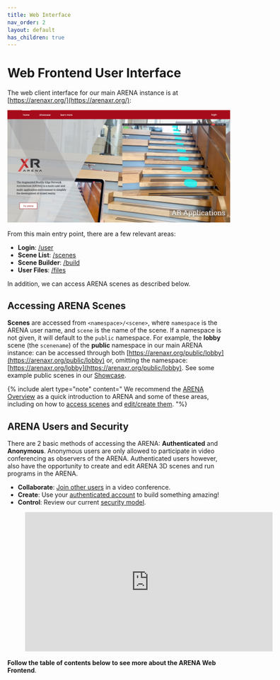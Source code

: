 ```yaml
---
title: Web Interface
nav_order: 2
layout: default
has_children: true
---
```


# Web Frontend User Interface

The web client interface for our main ARENA instance is at [https://arenaxr.org/](https://arenaxr.org/):

<img src="/assets/img/interface/main-website.jpg"/>

From this main entry point, there are a few relevant areas:
- **Login**: [/user](https://arenaxr.org/user)
- **Scene List**: [/scenes](https://arenaxr.org/scenes)
- **Scene Builder**: [/build](https://arenaxr.org/build)
- **User Files**: [/files](https://arenaxr.org/files/)

In addition, we can access ARENA scenes as described below.

## Accessing ARENA Scenes

**Scenes** are accessed from `<namespace>/<scene>`, where `namespace` is the ARENA user name, and `scene` is the name of the scene. If a namespace is not given, it will default to the `public` namespace. For example, the **lobby** scene (the `scenename`) of the **public** namespace in our main ARENA instance: can be accessed through both [https://arenaxr.org/public/lobby](https://arenaxr.org/public/lobby) or, omitting the namespace: [https://arenaxr.org/lobby](https://arenaxr.org/public/lobby). See some example public scenes in our [Showcase](https://arenaxr.org/showcase.html).

{% include alert type="note" content="
We recommend the [ARENA Overview](/content/overview) as a quick introduction to ARENA and some of these areas, including on how to [access scenes](/content/overview/user-guide) and [edit/create them](/content/overview/build).
"%}

## ARENA Users and Security

There are 2 basic methods of accessing the ARENA: **Authenticated** and **Anonymous**. Anonymous users are only allowed to participate in video conferencing as observers of the ARENA. Authenticated users however, also have the opportunity to create and edit ARENA 3D scenes and run programs in the ARENA.
- **Collaborate**: [Join other users](user-presence) in a video conference.
- **Create**: Use your [authenticated account](user-account) to build something amazing!
- **Control**: Review our current [security model](/content/architecture/security).

<figure class="video_container">
  <iframe width="560" height="315" src="https://www.youtube-nocookie.com/embed/sDR-I1XVN1A?autoplay=1&controls=0&showinfo=0&modestbranding=1&wmode=transparent&disablekb=1&rel=0&enablejsapi=1&widgetid=1&loop=1&mute=1" frameborder="0" allow="accelerometer; autoplay; clipboard-write; encrypted-media; gyroscope; picture-in-picture" allowfullscreen></iframe>
</figure>

**Follow the table of contents below to see more about the ARENA Web Frontend**.
